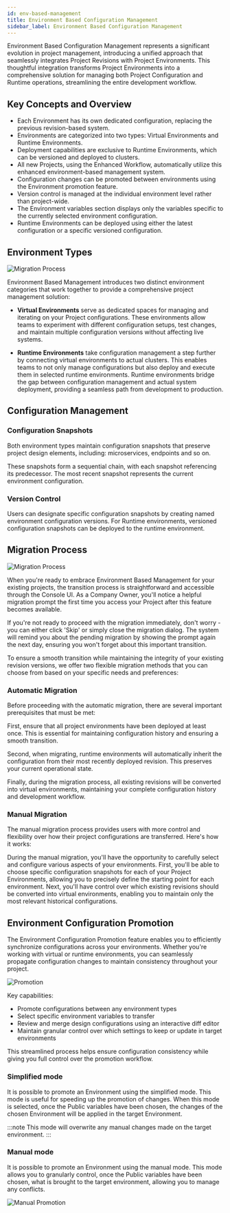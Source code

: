 ```yaml
---
id: env-based-management
title: Environment Based Configuration Management
sidebar_label: Environment Based Configuration Management
---
```


Environment Based Configuration Management represents a significant evolution in project management, introducing a unified approach that seamlessly integrates Project Revisions with Project Environments. This thoughtful integration transforms Project Environments into a comprehensive solution for managing both Project Configuration and Runtime operations, streamlining the entire development workflow.

## Key Concepts and Overview

- Each Environment has its own dedicated configuration, replacing the previous revision-based system.
- Environments are categorized into two types: Virtual Environments and Runtime Environments.
- Deployment capabilities are exclusive to Runtime Environments, which can be versioned and deployed to clusters.
- All new Projects, using the Enhanced Workflow, automatically utilize this enhanced environment-based management system.
- Configuration changes can be promoted between environments using the Environment promotion feature.
- Version control is managed at the individual environment level rather than project-wide.
- The Environment variables section displays only the variables specific to the currently selected environment configuration.
- Runtime Environments can be deployed using either the latest configuration or a specific versioned configuration.

## Environment Types

![Migration Process](img/environments-table.png)

Environment Based Management introduces two distinct environment categories that work together to provide a comprehensive project management solution:

- **Virtual Environments** serve as dedicated spaces for managing and iterating on your Project configurations. These environments allow teams to experiment with different configuration setups, test changes, and maintain multiple configuration versions without affecting live systems.
  
- **Runtime Environments** take configuration management a step further by connecting virtual environments to actual clusters. This enables teams to not only manage configurations but also deploy and execute them in selected runtime environments. Runtime environments bridge the gap between configuration management and actual system deployment, providing a seamless path from development to production.

## Configuration Management

### Configuration Snapshots

Both environment types maintain configuration snapshots that preserve project design elements, including: microservices, endpoints and so on.

These snapshots form a sequential chain, with each snapshot referencing its predecessor. The most recent snapshot represents the current environment configuration.

### Version Control

Users can designate specific configuration snapshots by creating named environment configuration versions. For Runtime environments, versioned configuration snapshots can be deployed to the runtime environment.

## Migration Process

![Migration Process](img/migration-process.png)

When you're ready to embrace Environment Based Management for your existing projects, the transition process is straightforward and accessible through the Console UI. As a Company Owner, you'll notice a helpful migration prompt the first time you access your Project after this feature becomes available.

If you're not ready to proceed with the migration immediately, don't worry - you can either click 'Skip' or simply close the migration dialog. The system will remind you about the pending migration by showing the prompt again the next day, ensuring you won't forget about this important transition.

To ensure a smooth transition while maintaining the integrity of your existing revision versions, we offer two flexible migration methods that you can choose from based on your specific needs and preferences:

### Automatic Migration

Before proceeding with the automatic migration, there are several important prerequisites that must be met:

First, ensure that all project environments have been deployed at least once. This is essential for maintaining configuration history and ensuring a smooth transition.

Second, when migrating, runtime environments will automatically inherit the configuration from their most recently deployed revision. This preserves your current operational state.

Finally, during the migration process, all existing revisions will be converted into virtual environments, maintaining your complete configuration history and development workflow.

### Manual Migration

The manual migration process provides users with more control and flexibility over how their project configurations are transferred. Here's how it works:

During the manual migration, you'll have the opportunity to carefully select and configure various aspects of your environments. First, you'll be able to choose specific configuration snapshots for each of your Project Environments, allowing you to precisely define the starting point for each environment. Next, you'll have control over which existing revisions should be converted into virtual environments, enabling you to maintain only the most relevant historical configurations.

## Environment Configuration Promotion

The Environment Configuration Promotion feature enables you to efficiently synchronize configurations across your environments. Whether you're working with virtual or runtime environments, you can seamlessly propagate configuration changes to maintain consistency throughout your project.

<div style={{width: '400px', maxWidth: '100%', display: 'flex', alignItems: 'center', borderRadius: '4px', overflow: 'hidden'}}>

![Promotion](img/promotion.png)

</div>

Key capabilities:

- Promote configurations between any environment types
- Select specific environment variables to transfer
- Review and merge design configurations using an interactive diff editor
- Maintain granular control over which settings to keep or update in target environments

This streamlined process helps ensure configuration consistency while giving you full control over the promotion workflow.

### Simplified mode

It is possible to promote an Environment using the simplified mode.
This mode is useful for speeding up the promotion of changes.
When this mode is selected, once the Public variables have been chosen, the changes of the chosen Environment will be applied in the target Environment.

:::note
This mode will overwrite any manual changes made on the target environment.
:::

### Manual mode

It is possible to promote an Environment using the manual mode.
This mode allows you to granularly control, once the Public variables have been chosen, what is brought to the target environment, allowing you to manage any conflicts.

<div style={{width: '700px', maxWidth: '100%', display: 'flex', alignItems: 'center', border: '2px solid grey', borderRadius: '4px', overflow: 'hidden'}}>

![Manual Promotion](img/manual-promotion.png)

</div>
